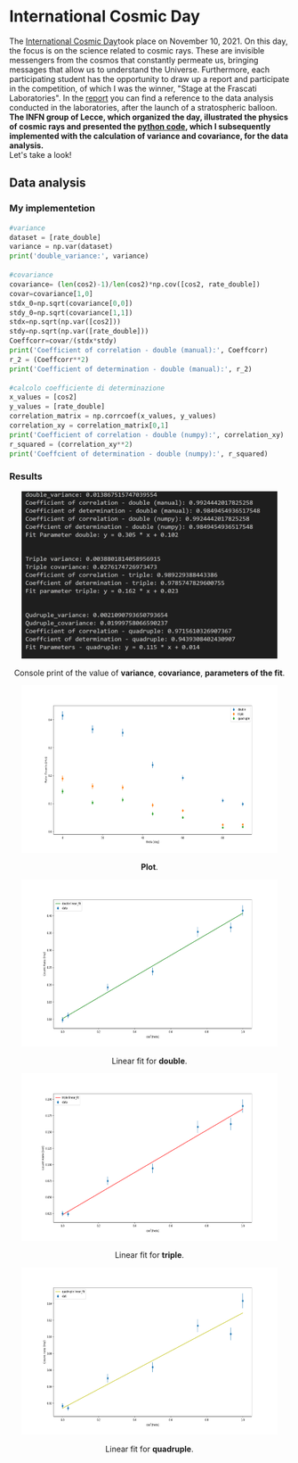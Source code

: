 # International Cosmic Day
The <a href="https://agenda.infn.it/event/24503/">International Cosmic Day</a>took place on November 10, 2021. On this day, the focus is on the science related to cosmic rays. These are invisible messengers from the cosmos that constantly permeate us, bringing messages that allow us to understand the Universe. 
Furthermore, each participating student has the opportunity to draw up a report and participate in the competition, of which I was the winner, "Stage at the Frascati Laboratories".
In the <a href="Relation.pdf">report</a> you can find a reference to the data analysis conducted in the laboratories, after the launch of a stratospheric balloon. <br>
<b>The INFN group of Lecce, which organized the day, illustrated the physics of cosmic rays and presented the <a href="https://colab.research.google.com/drive/1HtYWtsG4AD2z_-k8UA11AoULxstiYOAo">python code</a>, which I subsequently implemented with the calculation of variance and covariance, for the data analysis.</b><br>
Let's take a look!
## Data analysis
### My implementetion
``` python
#variance
dataset = [rate_double]
variance = np.var(dataset)
print('double_variance:', variance)

#covariance
covariance= (len(cos2)-1)/len(cos2)*np.cov([cos2, rate_double]) 
covar=covariance[1,0]
stdx_0=np.sqrt(covariance[0,0])
stdy_0=np.sqrt(covariance[1,1])
stdx=np.sqrt(np.var([cos2]))
stdy=np.sqrt(np.var([rate_double]))
Coeffcorr=covar/(stdx*stdy)
print('Coefficient of correlation - double (manual):', Coeffcorr)
r_2 = (Coeffcorr**2) 
print('Coefficient of determination - double (manual):', r_2)

#calcolo coefficiente di determinazione
x_values = [cos2]
y_values = [rate_double]
correlation_matrix = np.corrcoef(x_values, y_values)
correlation_xy = correlation_matrix[0,1]
print('Coefficient of correlation - double (numpy):', correlation_xy)
r_squared = (correlation_xy**2) 
print('Coeffcient of determination - double (numpy):', r_squared)
``` 
### Results 
<p align="center">
<img width="460" height="300" src="/assets/print.PNG">
<figcaption>
<p align="center">Console print of the value of <b>variance</b>, <b>covariance</b>, <b>parameters of the fit</b>.</p>
</figcaption>
</p>

<p align="center">
<img width="460" height="300" src="/assets/plot.png">
<figcaption>
<p align="center"><b>Plot</b>.</p>
</figcaption>
</p>

<p align="center">
<img width="460" height="300" src="/assets/fit_doppie.png">
<figcaption>
<p align="center">Linear fit for <b>double</b>.</p>
</figcaption>
</p>

<p align="center">
<img width="460" height="300" src="/assets/fit_triple.png">
<figcaption>
<p align="center">Linear fit for <b>triple</b>.</p>
</figcaption>
</p>

<p align="center">
<img width="460" height="300" src="/assets/fit_quadruple.png">
<figcaption>
<p align="center">Linear fit for <b>quadruple</b>.</p>
</figcaption>
</p>
